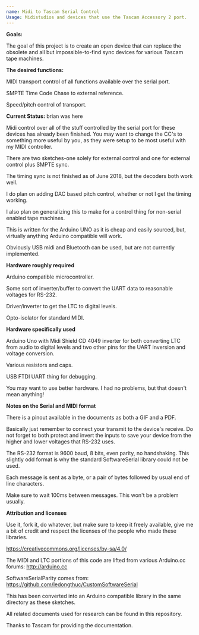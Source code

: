 ```yaml
---
name: Midi to Tascam Serial Control
Usage: Midistudios and devices that use the Tascam Accessory 2 port.
---
```

**Goals:**

The goal of this project is to create an open device that can replace the obsolete and all but impossible-to-find sync devices for various Tascam tape machines.

**The desired functions:**

MIDI transport control of all functions available over the serial port.

SMPTE Time Code Chase to external reference.

Speed/pitch control of transport.

**Current Status:** brian was here

Midi control over all of the stuff controlled by the serial port for these devices has already been finished. You may want to change the CC's to something more useful by you, as they were setup to be most useful with my MIDI controller.

There are two sketches-one solely for external control and one for external control plus SMPTE sync.

The timing sync is not finished as of June 2018, but the decoders both work well.

I do plan on adding DAC based pitch control, whether or not I get the timing working.

I also plan on generalizing this to make for a control thing for non-serial enabled tape machines.

This is written for the Arduino UNO as it is cheap and easily sourced, but, virtually anything Arduino compatible will work.

Obviously USB midi and Bluetooth can be used, but are not currently implemented.

**Hardware roughly required**

Arduino compatible microcontroller.

Some sort of inverter/buffer to convert the UART data to reasonable voltages for RS-232.

Driver/inverter to get the LTC to digital levels.

Opto-isolator for standard MIDI.

**Hardware specifically used**

Arduino Uno with Midi Shield CD 4049 inverter for both converting LTC from audio to digital levels and two other pins for the UART inversion and voltage conversion.<p>
Various resistors and caps.
<p>USB FTDI UART thing for debugging.

You may want to use better hardware. I had no problems, but that doesn't mean anything!

**Notes on the Serial and MIDI format**

There is a pinout available in the documents as both a GIF and a PDF.

Basically just remember to connect your transmit to the device's receive.
Do not forget to both protect and invert the inputs to save your device from the higher and lower voltages that RS-232 uses.

The RS-232 format is 9600 baud, 8 bits, even parity, no handshaking.
This slightly odd format is why the standard SoftwareSerial library could not be used.

Each message is sent as a byte, or a pair of bytes followed by usual end of line characters.

Make sure to wait 100ms between messages. This won't be a problem usually.

**Attribution and licenses**

Use it, fork it, do whatever, but make sure to keep it freely available, give me a bit of credit and respect the licenses of the people who made these libraries.

https://creativecommons.org/licenses/by-sa/4.0/

The MIDI and LTC portions of this code are lifted from various Arduino.cc forums:
<http://arduino.cc>

SoftwareSerialParity comes from:
<https://github.com/ledongthuc/CustomSoftwareSerial>

This has been converted into an Arduino compatible library in the same directory as these sketches.

All related documents used for research can be found in this repository.

Thanks to Tascam for providing the documentation.
